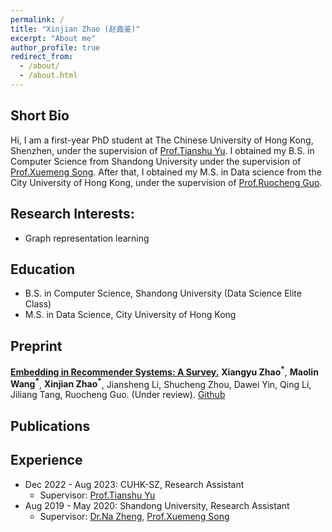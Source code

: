 ```yaml
---
permalink: /
title: "Xinjian Zhao (赵鑫鉴)"
excerpt: "About me"
author_profile: true
redirect_from: 
  - /about/
  - /about.html
---
```

## Short Bio

Hi, I am a first-year PhD student at The Chinese University of Hong Kong, Shenzhen, under the supervision of [Prof.Tianshu Yu](https://mypage.cuhk.edu.cn/academics/yutianshu/). I obtained my B.S. in Computer Science from Shandong University under the supervision of [Prof.Xuemeng Song](https://xuemengsong.github.io/). After that, I obtained my M.S. in Data science from the City University of Hong Kong, under the supervision of [Prof.Ruocheng Guo](https://rguo12.github.io/).

## Research Interests:
* Graph representation learning

## Education

* B.S. in Computer Science, Shandong University (Data Science Elite Class)
* M.S. in Data Science, City University of Hong Kong


## Preprint
**[Embedding in Recommender Systems: A Survey.](https://arxiv.org/pdf/2310.18608.pdf)** **Xiangyu Zhao<sup>*</sup>**, **Maolin Wang<sup>*</sup>**, **Xinjian Zhao<sup>*</sup>**, Jiansheng Li, Shucheng Zhou, Dawei Yin, Qing Li, Jiliang Tang, Ruocheng Guo. (Under review). [Github](https://github.com/Applied-Machine-Learning-Lab/Embedding-in-Recommender-Systems)

## Publications


## Experience

* Dec 2022 - Aug 2023: CUHK-SZ, Research Assistant
  * Supervisor: [Prof.Tianshu Yu](https://mypage.cuhk.edu.cn/academics/yutianshu/)
* Aug 2019 - May 2020: Shandong University, Research Assistant
  * Supervisor: [Dr.Na Zheng](https://zhennaziyu.github.io/homepage/), [Prof.Xuemeng Song](https://xuemengsong.github.io/)
